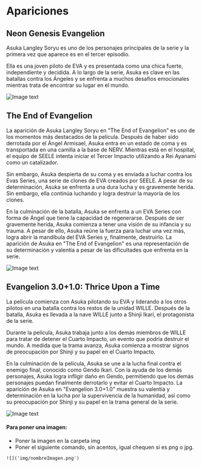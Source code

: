 # Apariciones
 
## Neon Genesis Evangelion

Asuka Langley Soryu es uno de los personajes principales de la serie y la primera vez que aparece es en el tercer episodio.

Ella es una joven piloto de EVA y es presentada como una chica fuerte, independiente y decidida. A lo largo de la serie, Asuka es clave en las batallas contra los Ángeles y se enfrenta a muchos desafíos emocionales mientras trata de encontrar su lugar en el mundo.


![Image text](https://github.com/Ucastro20/git_gihub_gen43/blob/master/img/Link_TLOZ.jpg)


## The End of Evangelion

La aparición de Asuka Langley Soryu en "The End of Evangelion" es uno de los momentos más destacados de la película. Después de haber sido derrotada por el Ángel Armisael, Asuka entra en un estado de coma y es transportada en una camilla a la base de NERV. Mientras está en el hospital, el equipo de SEELE intenta iniciar el Tercer Impacto utilizando a Rei Ayanami como un catalizador.

Sin embargo, Asuka despierta de su coma y es enviada a luchar contra los Evas Series, una serie de clones de EVA creados por SEELE. A pesar de su determinación, Asuka se enfrenta a una dura lucha y es gravemente herida. Sin embargo, ella continúa luchando y logra destruir la mayoría de los clones.

En la culminación de la batalla, Asuka se enfrenta a un EVA Series con forma de Ángel que tiene la capacidad de regenerarse. Después de ser gravemente herida, Asuka comienza a tener una visión de su infancia y su trauma. A pesar de ello, Asuka reúne la fuerza para luchar una vez más, logra abrir la mandíbula del EVA Series y, finalmente, destruirlo. La aparición de Asuka en "The End of Evangelion" es una representación de su determinación y valentía a pesar de las dificultades que enfrenta en la serie.


![Image text](https://github.com/Ucastro20/git_gihub_gen43/blob/master/img/Link_OofT.jpg)

## Evangelion 3.0+1.0: Thrice Upon a Time

La película comienza con Asuka pilotando su EVA y liderando a los otros pilotos en una batalla contra los restos de la unidad WILLE. Después de la batalla, Asuka es llevada a la nave WILLE junto a Shinji Ikari, el protagonista de la serie.

Durante la película, Asuka trabaja junto a los demás miembros de WILLE para tratar de detener el Cuarto Impacto, un evento que podría destruir el mundo. A medida que la trama avanza, Asuka comienza a mostrar signos de preocupación por Shinji y su papel en el Cuarto Impacto.

En la culminación de la película, Asuka se une a la lucha final contra el enemigo final, conocido como Gendo Ikari. Con la ayuda de los demás personajes, Asuka logra infligir daño en Gendo, permitiendo que los demás personajes puedan finalmente derrotarlo y evitar el Cuarto Impacto. La aparición de Asuka en "Evangelion 3.0+1.0" muestra su valentía y determinación en la lucha por la supervivencia de la humanidad, así como su preocupación por Shinji y su papel en la trama general de la serie.

![Image text](https://github.com/Ucastro20/git_gihub_gen43/blob/master/img/Link_MsMk.jpg)

#### Para poner una imagen: 

- Poner la imagen en la carpeta img
- Poner el siguiente comando, sin acentos, igual chequen si es png o jpg.

`![]('img/nombreImagen.png')`
